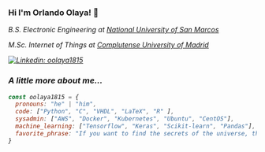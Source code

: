 ### Hi I'm Orlando Olaya! 👋

<p><em>B.S. Electronic Engineering at <a href="https://www.unmsm.edu.pe/">National University of San Marcos</a>
<p><em>M.Sc. Internet of Things at <a href="https://www.ucm.es/">Complutense University of Madrid</a>

[![Linkedin: oolaya1815](https://img.shields.io/badge/-oolaya1815-blue?style=flat-square&logo=Linkedin&logoColor=white&link=https://www.linkedin.com/in/oolaya1815/)](https://www.linkedin.com/in/oolaya1815/)

### A little more about me...

```javascript
const oolaya1815 = {
  pronouns: "he" | "him",
  code: ["Python", "C", "VHDL", "LaTeX", "R" ],
  sysadmin: ["AWS", "Docker", "Kubernetes", "Ubuntu", "CentOS"],
  machine_learning: ["Tensorflow", "Keras", "Scikit‑learn", "Pandas"],
  favorite_phrase: "If you want to find the secrets of the universe, think in terms of energy, frequency and vibration."
}
```

<!--
**oolaya1815/oolaya1815** is a ✨ _special_ ✨ repository because its `README.md` (this file) appears on your GitHub profile.

Here are some ideas to get you started:

- 🔭 I’m currently working on ...
- 🌱 I’m currently learning ...
- 👯 I’m looking to collaborate on ...
- 🤔 I’m looking for help with ...
- 💬 Ask me about ...
- 📫 How to reach me: ...
- 😄 Pronouns: ...
- ⚡ Fun fact: ...
-->
